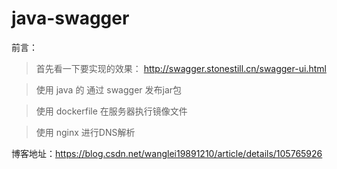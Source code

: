 # java-swagger
前言： 
>首先看一下要实现的效果： http://swagger.stonestill.cn/swagger-ui.html 

>使用 java 的 通过 swagger 发布jar包 

>使用 dockerfile 在服务器执行镜像文件 

>使用 nginx  进行DNS解析

博客地址：https://blog.csdn.net/wanglei19891210/article/details/105765926
